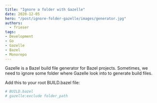 ```yaml
---
title: "Ignore a folder with Gazelle"
date: 2020-12-05
hero: "/post/ignore-folder-gazelle/images/generator.jpg"
authors:
  - frieser
tags:
- Development
- Go
- Gazelle
- Bazel
- Monorepo
---
```


Gazelle is a Bazel build file generator for Bazel projects. 
Sometimes, we need to ignore some folder where Gazelle look 
into to generate build files.

Add this to your root BUILD.bazel file:   

```python
# BUILD.bazel
# gazelle:exclude folder_path
```